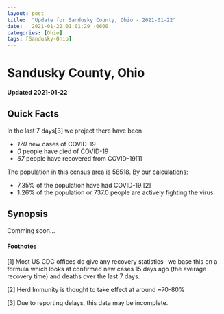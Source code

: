 ```yaml
---
layout: post
title:  "Update for Sandusky County, Ohio - 2021-01-22"
date:   2021-01-22 01:01:29 -0600
categories: [Ohio]
tags: [Sandusky-Ohio]
---
```


# Sandusky County, Ohio
#### Updated 2021-01-22

## Quick Facts

In the last 7 days[3] we project there have been
- *170* new cases of COVID-19
- *0* people have died of COVID-19
- *67* people have recovered from COVID-19[1]

The population in this census area is 58518. By our calculations:
- 7.35% of the population have had COVID-19.[2]
- 1.26% of the population or 737.0 people are actively fighting the virus.

## Synopsis

Comming soon...


#### Footnotes

[1] Most US CDC offices do give any recovery statistics- we base this on a formula which looks at confirmed new cases
15 days ago (the average recovery time) and deaths over the last 7 days.

[2] Herd Immunity is thought to take effect at around ~70-80%

[3] Due to reporting delays, this data may be incomplete.
 
    
